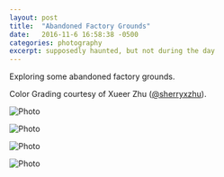```yaml
---
layout: post
title:  "Abandoned Factory Grounds"
date:   2016-11-6 16:58:38 -0500
categories: photography
excerpt: supposedly haunted, but not during the day  
---
```

Exploring some abandoned factory grounds.

Color Grading courtesy of Xueer Zhu ([@sherryxzhu][xueer]).

![Photo]({{site.url}}/assets/img/11-6-2016/DSC00094.jpg)

![Photo]({{site.url}}/assets/img/11-6-2016/DSC00247.jpg)

![Photo]({{site.url}}/assets/img/11-6-2016/DSC00255.jpg)

![Photo]({{site.url}}/assets/img/11-6-2016/DSC00364.jpg)


[xueer]: https://github.com/sherryxzhu
